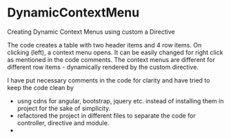 # DynamicContextMenu
Creating Dynamic Context Menus using custom a Directive

The code creates a table with two header items and 4 row items.
On clicking (left), a context menu opens. It can be easily changed for right click as mentioned in the code comments.
The context menus are different for different row items - dynamically rendered by the custom directive.

I have put necessary comments in the code for clarity and have tried to keep the code clean by 
- usng cdns for angular, bootstrap, jquery etc. instead of installing them in project for the sake of simplicity.
- refactored the project in different files to separate the code for controller, directive and module.
- 


 

